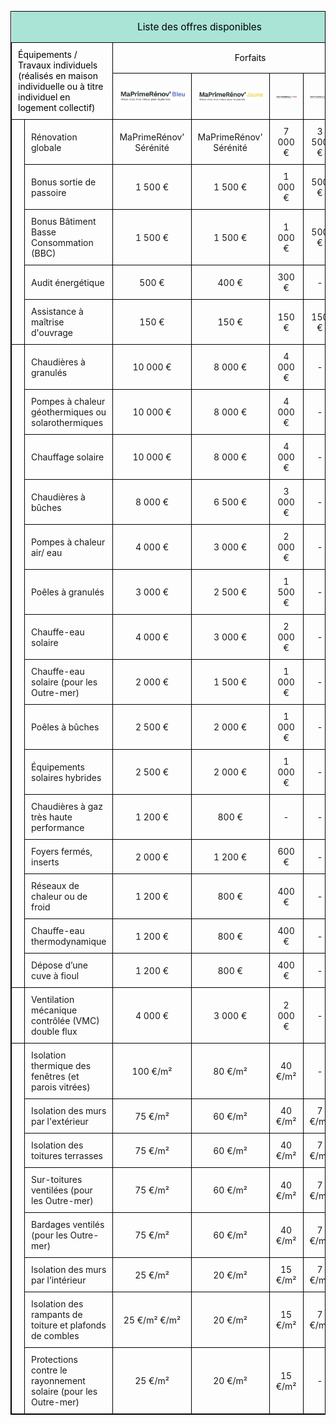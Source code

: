 <table style="width: 100%; table-layout:auto; border-collapse: collapse; border: 1px solid black;">
    <thead>
        <tr>
            <td colspan="7" style="text-align:center; background-color: #aae4d6; padding: 15px;">
                <span style="font-size: 110%; color: black;">
                    Liste des offres disponibles
                </span>
            </td>
        </tr>
        <tr>
            <td rowspan="2" colspan="2" style="border: 1px solid black; padding: 10px; color: black;">
                Équipements / Travaux individuels (réalisés en maison individuelle ou à titre individuel en logement collectif)
            </td>
            <td colspan="5" style="text-align:center; border: 1px solid black; padding: 10px; color: black;">
                Forfaits
            </td>
        </tr>
        <tr>
            <th style="border: 1px solid black; text-align:center; padding: 10px;">
                <img
                    src="https://raw.githubusercontent.com/BBC2050/maprimerenov/main/assets/bleu.min.png"
                    alt="MaPrimeRénov'Bleu"
                    width="100%"
                    style="vertical-align: middle;"
                >
            </th>
            <th style="border: 1px solid black; text-align:center; padding: 10px;">
                <img
                    src="https://raw.githubusercontent.com/BBC2050/maprimerenov/main/assets/jaune.min.png"
                    alt="MaPrimeRénov'Jaune"
                    width="100%"
                    style="vertical-align: middle;"
                >
            </th>
            <th style="border: 1px solid black; text-align:center; padding: 10px;">
                <img
                    src="https://raw.githubusercontent.com/BBC2050/maprimerenov/main/assets/violet.min.png"
                    alt="MaPrimeRénov'Violet"
                    width="100%"
                    style="vertical-align: middle;"
                >
            </th>
            <th style="border: 1px solid black; text-align:center; padding: 10px;">
                <img
                    src="https://raw.githubusercontent.com/BBC2050/maprimerenov/main/assets/rose.min.png"
                    alt="MaPrimeRénov'Rose"
                    width="100%"
                    style="vertical-align: middle;"
                >
            </th>
            <th style="border: 1px solid black; text-align:center; padding: 10px;">
                <span style="vertical-align: middle; color: black;">
                    Dépense éligible
                </span>
            </th>
        </tr>
    </thead>
    <tbody>
        <tr>
            <td rowspan="5" style="border: solid 1px black; padding: 10px;">
                <img
                    src="https://raw.githubusercontent.com/BBC2050/maprimerenov/main/assets/bonus.base.png"
                    alt="Bonus & Rénovation globale"
                    style="width: 40px; vertical-align: middle;"
                >
            </td>
            <td style="border: solid 1px black; padding: 10px; text-color: black;">
                Rénovation globale
            </td>
            <td style="border: solid 1px black; padding: 10px; text-align:center; text-color: black;">
                MaPrimeRénov' Sérénité
            </td>
            <td style="border: solid 1px black; padding: 10px; text-align:center; text-color: black;">
                MaPrimeRénov' Sérénité
            </td>
            <td style="border: solid 1px black; padding: 10px; text-align:center; text-color: black;">
                7 000 €
            </td>
            <td style="border: solid 1px black; padding: 10px; text-align:center; text-color: black;">
                3 500 €
            </td>
            <td style="border: solid 1px black; padding: 10px; text-align:center; text-color: black;">
                50 000 €
            </td>
        </tr>
        <tr>
            <td style="border: solid 1px black; padding: 10px; text-color: black;">
                Bonus sortie de passoire</td>
            <td style="border: solid 1px black; padding: 10px; text-align:center; text-color: black;">
                1 500 €
            </td>
            <td style="border: solid 1px black; padding: 10px; text-align:center; text-color: black;">
                1 500 €
            </td>
            <td style="border: solid 1px black; padding: 10px; text-align:center; text-color: black;">
                1 000 €
            </td>
            <td style="border: solid 1px black; padding: 10px; text-align:center; text-color: black;">
                500 €
            </td>
            <td style="border: solid 1px black; padding: 10px; text-align:center; text-color: black;">
                -
            </td>
        </tr>
        <tr>
            <td style="border: solid 1px black; padding: 10px; text-color: black;">
                Bonus Bâtiment Basse Consommation (BBC)</td>
            <td style="border: solid 1px black; padding: 10px; text-align:center; text-color: black;">
                1 500 €
            </td>
            <td style="border: solid 1px black; padding: 10px; text-align:center; text-color: black;">
                1 500 €
            </td>
            <td style="border: solid 1px black; padding: 10px; text-align:center; text-color: black;">
                1 000 €
            </td>
            <td style="border: solid 1px black; padding: 10px; text-align:center; text-color: black;">
                500 €
            </td>
            <td style="border: solid 1px black; padding: 10px; text-align:center; text-color: black;">
                -
            </td>
        </tr>
        <tr>
            <td style="border: solid 1px black; padding: 10px; text-color: black;">
                Audit énergétique</td>
            <td style="border: solid 1px black; padding: 10px; text-align:center; text-color: black;">
                500 €
            </td>
            <td style="border: solid 1px black; padding: 10px; text-align:center; text-color: black;">
                400 €
            </td>
            <td style="border: solid 1px black; padding: 10px; text-align:center; text-color: black;">
                300 €
            </td>
            <td style="border: solid 1px black; padding: 10px; text-align:center; text-color: black;">
                -
            </td>
            <td style="border: solid 1px black; padding: 10px; text-align:center; text-color: black;">
                800 €
            </td>
        </tr>
        <tr>
            <td style="border: solid 1px black; padding: 10px; text-color: black;">
                Assistance à maîtrise d'ouvrage</td>
            <td style="border: solid 1px black; padding: 10px; text-align:center; text-color: black;">
                150 €
            </td>
            <td style="border: solid 1px black; padding: 10px; text-align:center; text-color: black;">
                150 €
            </td>
            <td style="border: solid 1px black; padding: 10px; text-align:center; text-color: black;">
                150 €
            </td>
            <td style="border: solid 1px black; padding: 10px; text-align:center; text-color: black;">
                150 €
            </td>
            <td style="border: solid 1px black; padding: 10px; text-align:center; text-color: black;">
                400 €
            </td>
        </tr>
        <tr>
            <td rowspan="15" style="border: solid 1px black; padding: 10px;">
                <img
                    src="https://raw.githubusercontent.com/BBC2050/maprimerenov/main/assets/chauffage.base.png"
                    alt="Chauffage & ECS"
                    style="width: 40px; vertical-align: middle;"
                >
            </td>
            <td style="border: solid 1px black; padding: 10px; text-color: black;">
                Chaudières à granulés</td>
            <td style="border: solid 1px black; padding: 10px; text-align:center; text-color: black;">
                10 000 €
            </td>
            <td style="border: solid 1px black; padding: 10px; text-align:center; text-color: black;">
                8 000 €
            </td>
            <td style="border: solid 1px black; padding: 10px; text-align:center; text-color: black;">
                4 000 €
            </td>
            <td style="border: solid 1px black; padding: 10px; text-align:center; text-color: black;">
                -
            </td>
            <td style="border: solid 1px black; padding: 10px; text-align:center; text-color: black;">
                18 000 €
            </td>
        </tr>
        <tr>
            <td style="border: solid 1px black; padding: 10px; text-color: black;">
                Pompes à chaleur géothermiques ou solarothermiques</td>
            <td style="border: solid 1px black; padding: 10px; text-align:center; text-color: black;">
                10 000 €
            </td>
            <td style="border: solid 1px black; padding: 10px; text-align:center; text-color: black;">
                8 000 €
            </td>
            <td style="border: solid 1px black; padding: 10px; text-align:center; text-color: black;">
                4 000 €
            </td>
            <td style="border: solid 1px black; padding: 10px; text-align:center; text-color: black;">
                -
            </td>
            <td style="border: solid 1px black; padding: 10px; text-align:center; text-color: black;">
                18 000 €
            </td>
        </tr>
        <tr>
            <td style="border: solid 1px black; padding: 10px; text-color: black;">
                Chauffage solaire</td>
            <td style="border: solid 1px black; padding: 10px; text-align:center; text-color: black;">
                10 000 €
            </td>
            <td style="border: solid 1px black; padding: 10px; text-align:center; text-color: black;">
                8 000 €
            </td>
            <td style="border: solid 1px black; padding: 10px; text-align:center; text-color: black;">
                4 000 €
            </td>
            <td style="border: solid 1px black; padding: 10px; text-align:center; text-color: black;">
                -
            </td>
            <td style="border: solid 1px black; padding: 10px; text-align:center; text-color: black;">
                16 000 €
            </td>
        </tr>
        <tr>
            <td style="border: solid 1px black; padding: 10px; text-color: black;">
                Chaudières à bûches</td>
            <td style="border: solid 1px black; padding: 10px; text-align:center; text-color: black;">
                8 000 €
            </td>
            <td style="border: solid 1px black; padding: 10px; text-align:center; text-color: black;">
                6 500 €
            </td>
            <td style="border: solid 1px black; padding: 10px; text-align:center; text-color: black;">
                3 000 €
            </td>
            <td style="border: solid 1px black; padding: 10px; text-align:center; text-color: black;">
                -
            </td>
            <td style="border: solid 1px black; padding: 10px; text-align:center; text-color: black;">
                16 000 €
            </td>
        </tr>
        <tr>
            <td style="border: solid 1px black; padding: 10px; text-color: black;">
                Pompes à chaleur air/ eau</td>
            <td style="border: solid 1px black; padding: 10px; text-align:center; text-color: black;">
                4 000 €
            </td>
            <td style="border: solid 1px black; padding: 10px; text-align:center; text-color: black;">
                3 000 €
            </td>
            <td style="border: solid 1px black; padding: 10px; text-align:center; text-color: black;">
                2 000 €
            </td>
            <td style="border: solid 1px black; padding: 10px; text-align:center; text-color: black;">
                -
            </td>
            <td style="border: solid 1px black; padding: 10px; text-align:center; text-color: black;">
                12 000 €
            </td>
        </tr>
        <tr>
            <td style="border: solid 1px black; padding: 10px; text-color: black;">
                Poêles à granulés</td>
            <td style="border: solid 1px black; padding: 10px; text-align:center; text-color: black;">
                3 000 €
            </td>
            <td style="border: solid 1px black; padding: 10px; text-align:center; text-color: black;">
                2 500 €
            </td>
            <td style="border: solid 1px black; padding: 10px; text-align:center; text-color: black;">
                1 500 €
            </td>
            <td style="border: solid 1px black; padding: 10px; text-align:center; text-color: black;">
                -
            </td>
            <td style="border: solid 1px black; padding: 10px; text-align:center; text-color: black;">
                5 000 €
            </td>
        </tr>
        <tr>
            <td style="border: solid 1px black; padding: 10px; text-color: black;">
                Chauffe-eau solaire</td>
            <td style="border: solid 1px black; padding: 10px; text-align:center; text-color: black;">
                4 000 €
            </td>
            <td style="border: solid 1px black; padding: 10px; text-align:center; text-color: black;">
                3 000 €
            </td>
            <td style="border: solid 1px black; padding: 10px; text-align:center; text-color: black;">
                2 000 €
            </td>
            <td style="border: solid 1px black; padding: 10px; text-align:center; text-color: black;">
                -
            </td>
            <td style="border: solid 1px black; padding: 10px; text-align:center; text-color: black;">
                7 000 €
            </td>
        </tr>
        <tr>
            <td style="border: solid 1px black; padding: 10px; text-color: black;">
                Chauffe-eau solaire (pour les Outre-mer)</td>
            <td style="border: solid 1px black; padding: 10px; text-align:center; text-color: black;">
                2 000 €
            </td>
            <td style="border: solid 1px black; padding: 10px; text-align:center; text-color: black;">
                1 500 €
            </td>
            <td style="border: solid 1px black; padding: 10px; text-align:center; text-color: black;">
                1 000 €
            </td>
            <td style="border: solid 1px black; padding: 10px; text-align:center; text-color: black;">
                -
            </td>
            <td style="border: solid 1px black; padding: 10px; text-align:center; text-color: black;">
                2 600 €
            </td>
        </tr>
        <tr>
            <td style="border: solid 1px black; padding: 10px; text-color: black;">
                Poêles à bûches</td>
            <td style="border: solid 1px black; padding: 10px; text-align:center; text-color: black;">
                2 500 €
            </td>
            <td style="border: solid 1px black; padding: 10px; text-align:center; text-color: black;">
                2 000 €
            </td>
            <td style="border: solid 1px black; padding: 10px; text-align:center; text-color: black;">
                1 000 €
            </td>
            <td style="border: solid 1px black; padding: 10px; text-align:center; text-color: black;">
                -
            </td>
            <td style="border: solid 1px black; padding: 10px; text-align:center; text-color: black;">
                4 000 €
            </td>
        </tr>
        <tr>
            <td style="border: solid 1px black; padding: 10px; text-color: black;">
                Équipements solaires hybrides</td>
            <td style="border: solid 1px black; padding: 10px; text-align:center; text-color: black;">
                2 500 €
            </td>
            <td style="border: solid 1px black; padding: 10px; text-align:center; text-color: black;">
                2 000 €
            </td>
            <td style="border: solid 1px black; padding: 10px; text-align:center; text-color: black;">
                1 000 €
            </td>
            <td style="border: solid 1px black; padding: 10px; text-align:center; text-color: black;">
                -
            </td>
            <td style="border: solid 1px black; padding: 10px; text-align:center; text-color: black;">
                4 000 €
            </td>
        </tr>
        <tr>
            <td style="border: solid 1px black; padding: 10px; text-color: black;">
                Chaudières à gaz très haute performance</td>
            <td style="border: solid 1px black; padding: 10px; text-align:center; text-color: black;">
                1 200 €
            </td>
            <td style="border: solid 1px black; padding: 10px; text-align:center; text-color: black;">
                800 €
            </td>
            <td style="border: solid 1px black; padding: 10px; text-align:center; text-color: black;">
                -
            </td>
            <td style="border: solid 1px black; padding: 10px; text-align:center; text-color: black;">
                -
            </td>
            <td style="border: solid 1px black; padding: 10px; text-align:center; text-color: black;">
                4 000 €
            </td>
        </tr>
        <tr>
            <td style="border: solid 1px black; padding: 10px; text-color: black;">
                Foyers fermés, inserts</td>
            <td style="border: solid 1px black; padding: 10px; text-align:center; text-color: black;">
                2 000 €
            </td>
            <td style="border: solid 1px black; padding: 10px; text-align:center; text-color: black;">
                1 200 €
            </td>
            <td style="border: solid 1px black; padding: 10px; text-align:center; text-color: black;">
                600 €
            </td>
            <td style="border: solid 1px black; padding: 10px; text-align:center; text-color: black;">
                -
            </td>
            <td style="border: solid 1px black; padding: 10px; text-align:center; text-color: black;">
                4 000 €
            </td>
        </tr>
        <tr>
            <td style="border: solid 1px black; padding: 10px; text-color: black;">
                Réseaux de chaleur ou de froid</td>
            <td style="border: solid 1px black; padding: 10px; text-align:center; text-color: black;">
                1 200 €
            </td>
            <td style="border: solid 1px black; padding: 10px; text-align:center; text-color: black;">
                800 €
            </td>
            <td style="border: solid 1px black; padding: 10px; text-align:center; text-color: black;">
                400 €
            </td>
            <td style="border: solid 1px black; padding: 10px; text-align:center; text-color: black;">
                -
            </td>
            <td style="border: solid 1px black; padding: 10px; text-align:center; text-color: black;">
                1 800 €
            </td>
        </tr>
        <tr>
            <td style="border: solid 1px black; padding: 10px; text-color: black;">
                Chauffe-eau thermodynamique</td>
            <td style="border: solid 1px black; padding: 10px; text-align:center; text-color: black;">
                1 200 €
            </td>
            <td style="border: solid 1px black; padding: 10px; text-align:center; text-color: black;">
                800 €
            </td>
            <td style="border: solid 1px black; padding: 10px; text-align:center; text-color: black;">
                400 €
            </td>
            <td style="border: solid 1px black; padding: 10px; text-align:center; text-color: black;">
                -
            </td>
            <td style="border: solid 1px black; padding: 10px; text-align:center; text-color: black;">
                3 500 €
            </td>
        </tr>
        <tr>
            <td style="border: solid 1px black; padding: 10px; text-color: black;">
                Dépose d’une cuve à fioul</td>
            <td style="border: solid 1px black; padding: 10px; text-align:center; text-color: black;">
                1 200 €
            </td>
            <td style="border: solid 1px black; padding: 10px; text-align:center; text-color: black;">
                800 €
            </td>
            <td style="border: solid 1px black; padding: 10px; text-align:center; text-color: black;">
                400 €
            </td>
            <td style="border: solid 1px black; padding: 10px; text-align:center; text-color: black;">
                -
            </td>
            <td style="border: solid 1px black; padding: 10px; text-align:center; text-color: black;">
                4 000 €
            </td>
        </tr>
        <tr>
            <td style="border: solid 1px black; padding: 10px;">
                <img
                    src="https://raw.githubusercontent.com/BBC2050/maprimerenov/main/assets/ventilation.base.png"
                    alt="Ventilation"
                    style="width: 40px; vertical-align: middle;"
                >
            </td>
            <td style="border: solid 1px black; padding: 10px; text-color: black;">
                Ventilation mécanique contrôlée (VMC) double flux</td>
            <td style="border: solid 1px black; padding: 10px; text-align:center; text-color: black;">
                4 000 €
            </td>
            <td style="border: solid 1px black; padding: 10px; text-align:center; text-color: black;">
                3 000 €
            </td>
            <td style="border: solid 1px black; padding: 10px; text-align:center; text-color: black;">
                2 000 €
            </td>
            <td style="border: solid 1px black; padding: 10px; text-align:center; text-color: black;">
                -
            </td>
            <td style="border: solid 1px black; padding: 10px; text-align:center; text-color: black;">
                6 000 €
            </td>
        </tr>
        <tr>
            <td rowspan="8" style="border: solid 1px black; padding: 10px;">
                <img
                    src="https://raw.githubusercontent.com/BBC2050/maprimerenov/main/assets/isolation.base.png"
                    alt="Isolation & Protection"
                    style="width: 40px; vertical-align: middle;"
                >
            </td>
            <td style="border: solid 1px black; padding: 10px; text-color: black;">
                Isolation thermique des fenêtres (et parois vitrées)</td>
            <td style="border: solid 1px black; padding: 10px; text-align:center; text-color: black;">
                100 €/m²
            </td>
            <td style="border: solid 1px black; padding: 10px; text-align:center; text-color: black;">
                80 €/m²
            </td>
            <td style="border: solid 1px black; padding: 10px; text-align:center; text-color: black;">
                40 €/m²
            </td>
            <td style="border: solid 1px black; padding: 10px; text-align:center; text-color: black;">
                -
            </td>
            <td style="border: solid 1px black; padding: 10px; text-align:center; text-color: black;">
                1 000 €
            </td>
        </tr>
        <tr>
            <td style="border: solid 1px black; padding: 10px; text-color: black;">
                Isolation des murs par l'extérieur</td>
            <td style="border: solid 1px black; padding: 10px; text-align:center; text-color: black;">
                75 €/m²
            </td>
            <td style="border: solid 1px black; padding: 10px; text-align:center; text-color: black;">
                60 €/m²
            </td>
            <td style="border: solid 1px black; padding: 10px; text-align:center; text-color: black;">
                40 €/m²
            </td>
            <td style="border: solid 1px black; padding: 10px; text-align:center; text-color: black;">
                7 €/m²
            </td>
            <td style="border: solid 1px black; padding: 10px; text-align:center; text-color: black;">
                150 €/m²
            </td>
        </tr>
        <tr>
            <td style="border: solid 1px black; padding: 10px; text-color: black;">
                Isolation des toitures terrasses</td>
            <td style="border: solid 1px black; padding: 10px; text-align:center; text-color: black;">
                75 €/m²
            </td>
            <td style="border: solid 1px black; padding: 10px; text-align:center; text-color: black;">
                60 €/m²
            </td>
            <td style="border: solid 1px black; padding: 10px; text-align:center; text-color: black;">
                40 €/m²
            </td>
            <td style="border: solid 1px black; padding: 10px; text-align:center; text-color: black;">
                7 €/m²
            </td>
            <td style="border: solid 1px black; padding: 10px; text-align:center; text-color: black;">
                180 €/m²
            </td>
        </tr>
        <tr>
            <td style="border: solid 1px black; padding: 10px; text-color: black;">
                Sur-toitures ventilées (pour les Outre-mer)</td>
            <td style="border: solid 1px black; padding: 10px; text-align:center; text-color: black;">
                75 €/m²
            </td>
            <td style="border: solid 1px black; padding: 10px; text-align:center; text-color: black;">
                60 €/m²
            </td>
            <td style="border: solid 1px black; padding: 10px; text-align:center; text-color: black;">
                40 €/m²
            </td>
            <td style="border: solid 1px black; padding: 10px; text-align:center; text-color: black;">
                7 €/m²
            </td>
            <td style="border: solid 1px black; padding: 10px; text-align:center; text-color: black;">
                110 €/m²
            </td>
        </tr>
        <tr>
            <td style="border: solid 1px black; padding: 10px; text-color: black;">
                Bardages ventilés (pour les Outre-mer)</td>
            <td style="border: solid 1px black; padding: 10px; text-align:center; text-color: black;">
                75 €/m²
            </td>
            <td style="border: solid 1px black; padding: 10px; text-align:center; text-color: black;">
                60 €/m²
            </td>
            <td style="border: solid 1px black; padding: 10px; text-align:center; text-color: black;">
                40 €/m²
            </td>
            <td style="border: solid 1px black; padding: 10px; text-align:center; text-color: black;">
                7 €/m²
            </td>
            <td style="border: solid 1px black; padding: 10px; text-align:center; text-color: black;">
                105 €/m²
            </td>
        </tr>
        <tr>
            <td style="border: solid 1px black; padding: 10px; text-color: black;">
                Isolation des murs par l’intérieur</td>
            <td style="border: solid 1px black; padding: 10px; text-align:center; text-color: black;">
                25 €/m²
            </td>
            <td style="border: solid 1px black; padding: 10px; text-align:center; text-color: black;">
                20 €/m²
            </td>
            <td style="border: solid 1px black; padding: 10px; text-align:center; text-color: black;">
                15 €/m²
            </td>
            <td style="border: solid 1px black; padding: 10px; text-align:center; text-color: black;">
                7 €/m²
            </td>
            <td style="border: solid 1px black; padding: 10px; text-align:center; text-color: black;">
                70 €/m²
            </td>
        </tr>
        <tr>
            <td style="border: solid 1px black; padding: 10px; text-color: black;">
                Isolation des rampants de toiture et plafonds de combles</td>
            <td style="border: solid 1px black; padding: 10px; text-align:center; text-color: black;">
                25 €/m² €/m²
            </td>
            <td style="border: solid 1px black; padding: 10px; text-align:center; text-color: black;">
                20 €/m²
            </td>
            <td style="border: solid 1px black; padding: 10px; text-align:center; text-color: black;">
                15 €/m²
            </td>
            <td style="border: solid 1px black; padding: 10px; text-align:center; text-color: black;">
                7 €/m²
            </td>
            <td style="border: solid 1px black; padding: 10px; text-align:center; text-color: black;">
                75 €/m²
            </td>
        </tr>
        <tr>
            <td style="border: solid 1px black; padding: 10px; text-color: black;">
                Protections contre le rayonnement solaire (pour les Outre-mer)</td>
            <td style="border: solid 1px black; padding: 10px; text-align:center; text-color: black;">
                25 €/m²
            </td>
            <td style="border: solid 1px black; padding: 10px; text-align:center; text-color: black;">
                20 €/m²
            </td>
            <td style="border: solid 1px black; padding: 10px; text-align:center; text-color: black;">
                15 €/m²
            </td>
            <td style="border: solid 1px black; padding: 10px; text-align:center; text-color: black;">
                -
            </td>
            <td style="border: solid 1px black; padding: 10px; text-align:center; text-color: black;">
                200 €/m²
            </td>
        </tr>
    </tbody>
</table>
